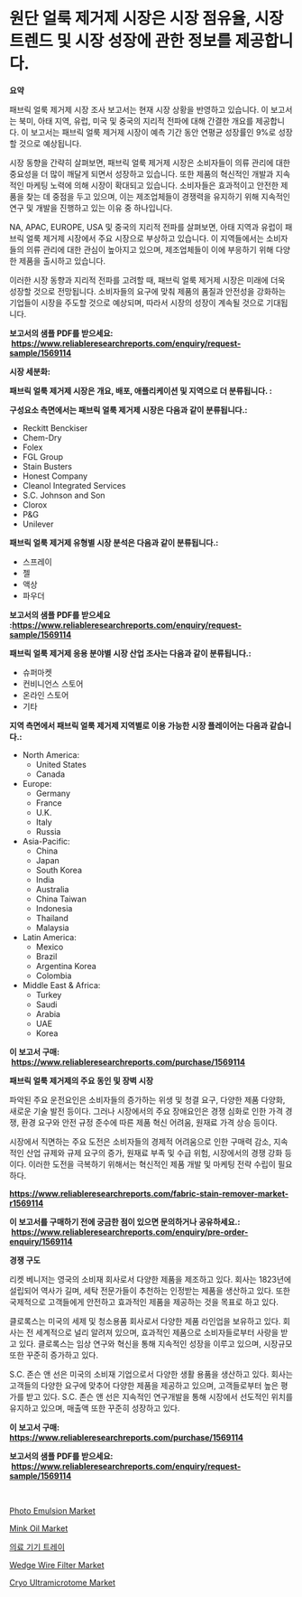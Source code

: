 <p><h1>원단 얼룩 제거제 시장은 시장 점유율, 시장 트렌드 및 시장 성장에 관한 정보를 제공합니다.</h1></p><p><strong>요약</strong></p>
<p><p>패브릭 얼룩 제거제 시장 조사 보고서는 현재 시장 상황을 반영하고 있습니다. 이 보고서는 북미, 아태 지역, 유럽, 미국 및 중국의 지리적 전파에 대해 간결한 개요를 제공합니다. 이 보고서는 패브릭 얼룩 제거제 시장이 예측 기간 동안 연평균 성장률인 9%로 성장할 것으로 예상됩니다.</p><p>시장 동향을 간략히 살펴보면, 패브릭 얼룩 제거제 시장은 소비자들이 의류 관리에 대한 중요성을 더 많이 깨달게 되면서 성장하고 있습니다. 또한 제품의 혁신적인 개발과 지속적인 마케팅 노력에 의해 시장이 확대되고 있습니다. 소비자들은 효과적이고 안전한 제품을 찾는 데 중점을 두고 있으며, 이는 제조업체들이 경쟁력을 유지하기 위해 지속적인 연구 및 개발을 진행하고 있는 이유 중 하나입니다.</p><p>NA, APAC, EUROPE, USA 및 중국의 지리적 전파를 살펴보면, 아태 지역과 유럽이 패브릭 얼룩 제거제 시장에서 주요 시장으로 부상하고 있습니다. 이 지역들에서는 소비자들의 의류 관리에 대한 관심이 높아지고 있으며, 제조업체들이 이에 부응하기 위해 다양한 제품을 출시하고 있습니다.</p><p>이러한 시장 동향과 지리적 전파를 고려할 때, 패브릭 얼룩 제거제 시장은 미래에 더욱 성장할 것으로 전망됩니다. 소비자들의 요구에 맞춰 제품의 품질과 안전성을 강화하는 기업들이 시장을 주도할 것으로 예상되며, 따라서 시장의 성장이 계속될 것으로 기대됩니다.</p></p>
<p><strong>보고서의 샘플 PDF를 받으세요: &nbsp;<a href="https://www.reliableresearchreports.com/enquiry/request-sample/1569114">https://www.reliableresearchreports.com/enquiry/request-sample/1569114</a></strong></p>
<p><strong>시장 세분화:</strong></p>
<p><strong> 패브릭 얼룩 제거제 시장은 개요, 배포, 애플리케이션 및 지역으로 더 분류됩니다. :</strong></p>
<p><strong>구성요소 측면에서는 패브릭 얼룩 제거제 시장은 다음과 같이 분류됩니다.:</strong></p>
<p><ul><li>Reckitt Benckiser</li><li>Chem-Dry</li><li>Folex</li><li>FGL Group</li><li>Stain Busters</li><li>Honest Company</li><li>Cleanol Integrated Services</li><li>S.C. Johnson and Son</li><li>Clorox</li><li>P&G</li><li>Unilever</li></ul></p>
<p><strong> 패브릭 얼룩 제거제 유형별 시장 분석은 다음과 같이 분류됩니다.:</strong></p>
<p><ul><li>스프레이</li><li>젤</li><li>액상</li><li>파우더</li></ul></p>
<p><strong>보고서의 샘플 PDF를 받으세요 :<a href="https://www.reliableresearchreports.com/enquiry/request-sample/1569114">https://www.reliableresearchreports.com/enquiry/request-sample/1569114</a></strong></p>
<p><strong> 패브릭 얼룩 제거제 응용 분야별 시장 산업 조사는 다음과 같이 분류됩니다.:</strong></p>
<p><ul><li>슈퍼마켓</li><li>컨비니언스 스토어</li><li>온라인 스토어</li><li>기타</li></ul></p>
<p><strong>지역 측면에서 패브릭 얼룩 제거제 지역별로 이용 가능한 시장 플레이어는 다음과 같습니다.:</strong></p>
<p><ul>
    <li>
        North America:
        <ul>
            <li>United States</li>
            <li>Canada</li>
        </ul>
    </li>
    <li>
        Europe:
        <ul>
            <li>Germany</li>
            <li>France</li>
            <li>U.K.</li>
            <li>Italy</li>
            <li>Russia</li>
        </ul>
    </li>
    <li>
        Asia-Pacific:
        <ul>
            <li>China</li>
            <li>Japan</li>
            <li>South Korea</li>
            <li>India</li>
            <li>Australia</li>
            <li>China Taiwan</li>
            <li>Indonesia</li>
            <li>Thailand</li>
            <li>Malaysia</li>
        </ul>
    </li>
    <li>
        Latin America:
        <ul>
            <li>Mexico</li>
            <li>Brazil</li>
            <li>Argentina Korea</li>
            <li>Colombia</li>
        </ul>
    </li>
    <li>
        Middle East & Africa:
        <ul>
            <li>Turkey</li>
            <li>Saudi</li>
            <li>Arabia</li>
            <li>UAE</li>
            <li>Korea</li>
        </ul>
    </li>
    </ul></p>
<p><strong>이 보고서 구매: &nbsp;<a href="https://www.reliableresearchreports.com/purchase/1569114">https://www.reliableresearchreports.com/purchase/1569114</a></strong></p>
<p><strong>패브릭 얼룩 제거제의 주요 동인 및 장벽 시장</strong></p>
<p><p>파악된 주요 운전요인은 소비자들의 증가하는 위생 및 청결 요구, 다양한 제품 다양화, 새로운 기술 발전 등이다. 그러나 시장에서의 주요 장애요인은 경쟁 심화로 인한 가격 경쟁, 환경 요구와 안전 규정 준수에 따른 제품 혁신 어려움, 원재료 가격 상승 등이다.</p><p>시장에서 직면하는 주요 도전은 소비자들의 경제적 어려움으로 인한 구매력 감소, 지속적인 산업 규제와 규제 요구의 증가, 원재료 부족 및 수급 위험, 시장에서의 경쟁 강화 등이다. 이러한 도전을 극복하기 위해서는 혁신적인 제품 개발 및 마케팅 전략 수립이 필요하다.</p></p>
<p><strong><a href="https://www.reliableresearchreports.com/fabric-stain-remover-market-r1569114">https://www.reliableresearchreports.com/fabric-stain-remover-market-r1569114</a></strong></p>
<p><strong>이 보고서를 구매하기 전에 궁금한 점이 있으면 문의하거나 공유하세요.: &nbsp;<a href="https://www.reliableresearchreports.com/enquiry/pre-order-enquiry/1569114">https://www.reliableresearchreports.com/enquiry/pre-order-enquiry/1569114</a></strong></p>
<p><strong>경쟁 구도</strong></p>
<p><p>리켓 베니저는 영국의 소비재 회사로서 다양한 제품을 제조하고 있다. 회사는 1823년에 설립되어 역사가 길며, 세탁 전문가들이 추천하는 인정받는 제품을 생산하고 있다. 또한 국제적으로 고객들에게 안전하고 효과적인 제품을 제공하는 것을 목표로 하고 있다.</p><p>클로록스는 미국의 세제 및 청소용품 회사로서 다양한 제품 라인업을 보유하고 있다. 회사는 전 세계적으로 널리 알려져 있으며, 효과적인 제품으로 소비자들로부터 사랑을 받고 있다. 클로록스는 임상 연구와 혁신을 통해 지속적인 성장을 이루고 있으며, 시장규모 또한 꾸준히 증가하고 있다.</p><p>S.C. 존슨 앤 선은 미국의 소비재 기업으로서 다양한 생활 용품을 생산하고 있다. 회사는 고객들의 다양한 요구에 맞추어 다양한 제품을 제공하고 있으며, 고객들로부터 높은 평가를 받고 있다. S.C. 존슨 앤 선은 지속적인 연구개발을 통해 시장에서 선도적인 위치를 유지하고 있으며, 매출액 또한 꾸준히 성장하고 있다.</p></p>
<p><strong>이 보고서 구매: &nbsp; <a href="https://www.reliableresearchreports.com/purchase/1569114">https://www.reliableresearchreports.com/purchase/1569114</a></strong></p>
<p><strong>보고서의 샘플 PDF를 받으세요: &nbsp;<a href="https://www.reliableresearchreports.com/enquiry/request-sample/1569114">https://www.reliableresearchreports.com/enquiry/request-sample/1569114</a></strong><strong></strong></p>
<p>&nbsp;</p>
<p><p><a href="https://issuu.com/reportprime-2/docs/photo-emulsion-market-size-2030.pptx">Photo Emulsion Market</a></p><p><a href="https://issuu.com/reportprime-2/docs/mink-oil-market-size-2030.pptx">Mink Oil Market</a></p><p><a href="https://github.com/lzrvbyqzftro57/Market-Research-Report-List-1/blob/main/873738627859.md">의료 기기 트레이</a></p><p><a href="https://github.com/gulaimolin/Market-Research-Report-List-4/blob/main/wedge-wire-filter-market.md">Wedge Wire Filter Market</a></p><p><a href="https://github.com/RoccoManning/Market-Research-Report-List-4/blob/main/cryo-ultramicrotome-market.md">Cryo Ultramicrotome Market</a></p></p>